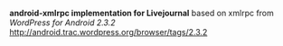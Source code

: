 **android-xmlrpc implementation for Livejournal**
based on xmlrpc from *WordPress for Android 2.3.2*
http://android.trac.wordpress.org/browser/tags/2.3.2
